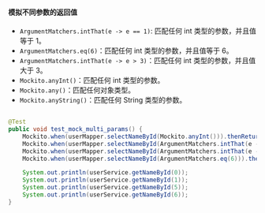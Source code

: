 #### 模拟不同参数的返回值

- `ArgumentMatchers.intThat(e -> e == 1)`: 匹配任何 int 类型的参数，并且值等于 1。
- `ArgumentMatchers.eq(6)`：匹配任何 int 类型的参数，并且值等于 6。
- `ArgumentMatchers.intThat(e -> e > 3)`：匹配任何 int 类型的参数，并且值大于 3。
- `Mockito.anyInt()`：匹配任何 int 类型的参数。
- `Mockito.any()`：匹配任何对象类型。
- `Mockito.anyString()`：匹配任何 String 类型的参数。

```java

@Test
public void test_mock_multi_params() {
    Mockito.when(userMapper.selectNameById(Mockito.anyInt())).thenReturn("其它");
    Mockito.when(userMapper.selectNameById(ArgumentMatchers.intThat(e -> e == 1))).thenReturn("zs");
    Mockito.when(userMapper.selectNameById(ArgumentMatchers.intThat(e -> e > 3))).thenReturn("zq");
    Mockito.when(userMapper.selectNameById(ArgumentMatchers.eq(6))).thenReturn("66");

    System.out.println(userService.getNameById(0));
    System.out.println(userService.getNameById(1));
    System.out.println(userService.getNameById(5));
    System.out.println(userService.getNameById(6));
}
```